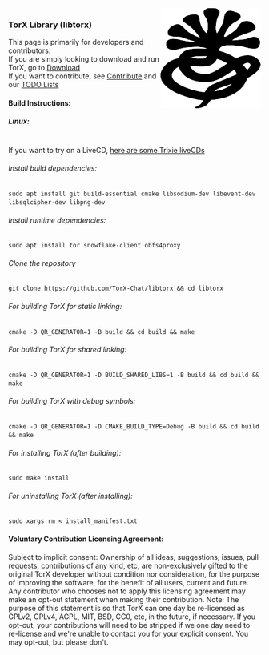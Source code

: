 <img alt="Logo" width="200" height="200" src="https://raw.githubusercontent.com/TorX-Chat/torx-gtk4/main/other/scalable/apps/logo-torx-symbolic.svg" align="right" style="position: relative; top: 0; left: 0;">

### TorX Library (libtorx)
This page is primarily for developers and contributors.
<br>If you are simply looking to download and run TorX, go to [Download](https://torx.chat/#download)
<br>If you want to contribute, see [Contribute](https://torx.chat/#contribute) and our [TODO Lists](https://torx.chat/todo.html)

#### Build Instructions:
##### Linux:
<br>If you want to try on a LiveCD, <a href="https://get.debian.org/images/weekly-live-builds/amd64/iso-hybrid/">here are some Trixie liveCDs</a>

###### Install build dependencies:
`sudo apt install git build-essential cmake libsodium-dev libevent-dev libsqlcipher-dev libpng-dev`

###### Install runtime dependencies:
`sudo apt install tor snowflake-client obfs4proxy`

###### Clone the repository
`git clone https://github.com/TorX-Chat/libtorx && cd libtorx`

###### For building TorX for static linking:
`cmake -D QR_GENERATOR=1 -B build && cd build && make`

###### For building TorX for shared linking:
`cmake -D QR_GENERATOR=1 -D BUILD_SHARED_LIBS=1 -B build && cd build && make`

###### For building TorX with debug symbols:
`cmake -D QR_GENERATOR=1 -D CMAKE_BUILD_TYPE=Debug -B build && cd build && make`

###### For installing TorX (after building):
`sudo make install`

###### For uninstalling TorX (after installing):
`sudo xargs rm < install_manifest.txt`

#### Voluntary Contribution Licensing Agreement:
Subject to implicit consent: Ownership of all ideas, suggestions, issues, pull requests, contributions of any kind, etc, are non-exclusively gifted to the original TorX developer without condition nor consideration, for the purpose of improving the software, for the benefit of all users, current and future. Any contributor who chooses not to apply this licensing agreement may make an opt-out statement when making their contribution.
Note: The purpose of this statement is so that TorX can one day be re-licensed as GPLv2, GPLv4, AGPL, MIT, BSD, CC0, etc, in the future, if necessary. If you opt-out, your contributions will need to be stripped if we one day need to re-license and we're unable to contact you for your explicit consent. You may opt-out, but please don't.
